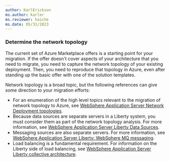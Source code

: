 ```yaml
---
author: KarlErickson
ms.author: karler
ms.reviewer: haiche
ms.date: 05/31/2023
---
```


### Determine the network topology

The current set of Azure Marketplace offers is a starting point for your migration. If the offer doesn't cover aspects of your architecture that you need to migrate, you need to capture the network topology of your existing deployment. Then, you need to reproduce that topology in Azure, even after standing up the basic offer with one of the solution templates.

Network topology is a broad topic, but the following references can give some direction to your migration efforts:

* For an enumeration of the high level topics relevant to the migration of network topology to Azure, see [WebSphere Application Server Network Deployment topologies](https://www.ibm.com/docs/mpf/7.1.0?topic=runtimes-websphere-application-server-network-deployment-topologies).
* Because data sources are separate servers in a Liberty system, you must consider them as part of the network topology analysis. For more information, see [WebSphere Application Server Liberty Data Sources](https://www.ibm.com/docs/was-liberty/base?topic=liberty-configuring-relational-database-connectivity-in).
* Messaging sources are also separate servers. For more information, see [WebSphere Application Server Liberty: WebSphere MQ messaging](https://www.ibm.com/docs/was-liberty/base?topic=configuration-wmqjmsclient).
* Load balancing is a fundamental requirement. For information on the Liberty side of load balancing, see [WebSphere Application Server Liberty collective architecture](https://www.ibm.com/docs/was-liberty/base?topic=SSEQTP_liberty/com.ibm.websphere.wlp.zseries.doc/ae/cwlp_collective_arch.html).
